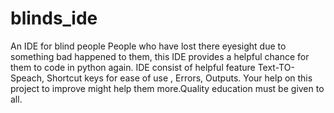 # blinds_ide
An IDE for blind people
People who have lost there eyesight due to something bad happened to them, this IDE provides a helpful chance 
for them to code in python again.
IDE consist of helpful feature 
Text-TO-Speach, Shortcut keys for ease of use , Errors, Outputs.
Your help on this project to improve might help them more.Quality education must be given to all. 
